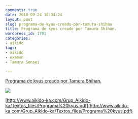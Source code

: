 ```yaml
---
comments: true
date: 2010-09-24 18:34:24
layout: post
slug: programa-de-kyus-creado-por-tamura-shihan
title: Programa de kyus creado por Tamura Shihan.
wordpress_id: 1701
categories:
- aikido
tags:
- aikido
- examen
- Tamura Sensei

---
```



[Programa de kyus creado por Tamura Shihan.](http://dojoaikidoatemi.blogspot.com/2010/09/programa-de-kyus-creado-por-tamura.html)

[![](http://2.bp.blogspot.com/_ejMky5twGpk/TJxihx9YuuI/AAAAAAAAAt8/G9-rDE1Oeh0/s400/Programa+kyus_1.jpeg)](http://2.bp.blogspot.com/_ejMky5twGpk/TJxihx9YuuI/AAAAAAAAAt8/G9-rDE1Oeh0/s1600/Programa+kyus_1.jpeg)

[](http://www.aikido-ka.com/Grup_Aikido-ka/Textos_files/Programa%20kyus.pdf)


[http://www.aikido-ka.com/Grup_Aikido-ka/Textos_files/Programa%20kyus.pdf](http://www.aikido-ka.com/Grup_Aikido-ka/Textos_files/Programa%20kyus.pdf)






